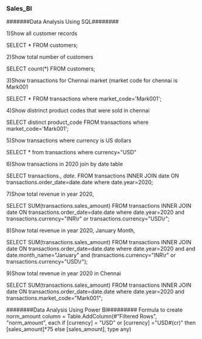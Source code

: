 ###  Sales_BI
#######Data Analysis Using SQL########

1)Show all customer records

SELECT * FROM customers;

2)Show total number of customers

SELECT count(*) FROM customers;

3)Show transactions for Chennai market (market code for chennai is Mark001

SELECT * FROM transactions where market_code='Mark001';

4)Show distrinct product codes that were sold in chennai

SELECT distinct product_code FROM transactions where market_code='Mark001';

5)Show transactions where currency is US dollars

SELECT * from transactions where currency="USD"

6)Show transactions in 2020 join by date table

SELECT transactions.*, date.* FROM transactions INNER JOIN date ON transactions.order_date=date.date where date.year=2020;

7)Show total revenue in year 2020,

SELECT SUM(transactions.sales_amount) FROM transactions INNER JOIN date ON transactions.order_date=date.date where date.year=2020 and transactions.currency="INR\r" or transactions.currency="USD\r";

8)Show total revenue in year 2020, January Month,

SELECT SUM(transactions.sales_amount) FROM transactions INNER JOIN date ON transactions.order_date=date.date where date.year=2020 and and date.month_name="January" and (transactions.currency="INR\r" or transactions.currency="USD\r");

9)Show total revenue in year 2020 in Chennai

SELECT SUM(transactions.sales_amount) FROM transactions INNER JOIN date ON transactions.order_date=date.date where date.year=2020 and transactions.market_code="Mark001";

########Data Analysis Using Power BI#########
Formula to create norm_amount column
= Table.AddColumn(#"Filtered Rows", "norm_amount", each if [currency] = "USD" or [currency] ="USD#(cr)" then [sales_amount]*75 else [sales_amount], type any)


